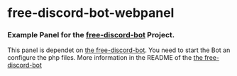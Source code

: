 # free-discord-bot-webpanel
### Example Panel for the [free-discord-bot](https://github.com/LvckyWorld/free-discord-bot) Project.

This panel is dependet on [the free-discord-bot](https://github.com/LvckyWorld/free-discord-bot). You need to start the Bot an configure the php files.
More information in the README of the [the free-discord-bot](https://github.com/LvckyWorld/free-discord-bot)
